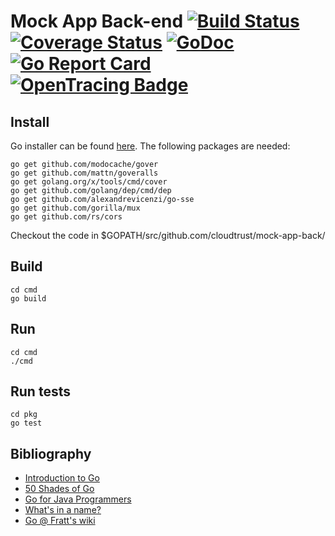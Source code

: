 Mock App Back-end [![Build Status][ci-img]][ci] [![Coverage Status][cov-img]][cov] [![GoDoc][godoc-img]][godoc] [![Go Report Card][report-img]][report] [![OpenTracing Badge][opentracing-img]][opentracing]
==================

## Install
Go installer can be found [here](https://golang.org/doc/install).
The following packages are needed:
```
go get github.com/modocache/gover
go get github.com/mattn/goveralls
go get golang.org/x/tools/cmd/cover
go get github.com/golang/dep/cmd/dep
go get github.com/alexandrevicenzi/go-sse
go get github.com/gorilla/mux
go get github.com/rs/cors
```
Checkout the code in $GOPATH/src/github.com/cloudtrust/mock-app-back/

## Build
```
cd cmd
go build
```

## Run
```
cd cmd
./cmd
```

## Run tests
```
cd pkg
go test
```

## Bibliography
* [Introduction to Go](https://talks.godoc.org/github.com/davecheney/introduction-to-go/introduction-to-go.slide)
* [50 Shades of Go](http://devs.cloudimmunity.com/gotchas-and-common-mistakes-in-go-golang/)
* [Go for Java Programmers](https://talks.golang.org/2015/go-for-java-programmers.slide)
* [What's in a name?](https://talks.golang.org/2014/names.slide)
* [Go @ Fratt's wiki](https://wiki.frattino.ch/doku.php?id=go)

[ci-img]: https://travis-ci.org/cloudtrust/mock-app-back.svg?branch=master
[ci]: https://travis-ci.org/cloudtrust/mock-app-back
[cov-img]: https://coveralls.io/repos/github/cloudtrust/mock-app-back/badge.svg?branch=master
[cov]: https://coveralls.io/github/cloudtrust/mock-app-back?branch=master
[godoc-img]: https://godoc.org/github.com/cloudtrust/mock-app-back?status.svg
[godoc]: https://godoc.org/github.com/cloudtrust/mock-app-back
[report-img]: https://goreportcard.com/badge/github.com/cloudtrust/mock-app-back
[report]: https://goreportcard.com/report/github.com/cloudtrust/mock-app-back
[opentracing-img]: https://img.shields.io/badge/OpenTracing-enabled-blue.svg
[opentracing]: http://opentracing.io